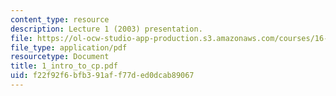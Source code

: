```yaml
---
content_type: resource
description: Lecture 1 (2003) presentation.
file: https://ol-ocw-studio-app-production.s3.amazonaws.com/courses/16-01-unified-engineering-i-ii-iii-iv-fall-2005-spring-2006/f22f92f6bfb391aff77ded0dcab89067_1_intro_to_cp.pdf
file_type: application/pdf
resourcetype: Document
title: 1_intro_to_cp.pdf
uid: f22f92f6-bfb3-91af-f77d-ed0dcab89067
---
```

